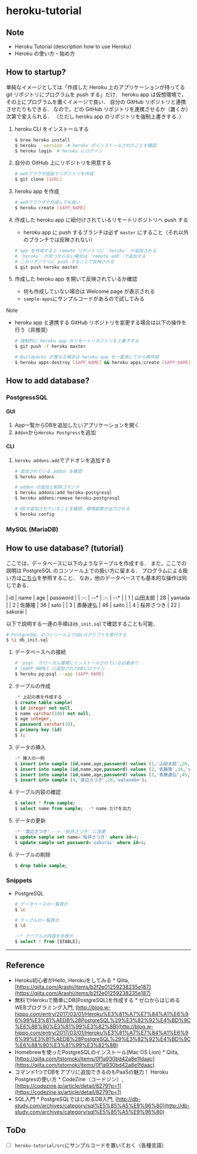 # heroku-tutorial

## Note
* Heroku Tutorial (description how to use Heroku)
* Heroku の使い方・始め方

## How to startup?
単純なイメージとしては「作成した Heroku 上のアプリケーションが持ってる git リポジトリにプログラムを push する」だけ．
heroku app は仮想環境で，その上にプログラムを置くイメージで良い．
自分の GitHub リポジトリと連携させたりもできる．
なので，どの GitHub リポジトリを連携させるか（置くか）次第で変えられる．
（ただし heroku app のリポジトリを強制上書きする．）

1. heroku CLI をインストールする

    ```bash
    $ brew heroku install
    $ heroku --version  # heroku がインストールされたことを確認
    $ heroku login  # heroku にログイン
    ```

2. 自分の GitHub 上にリポジトリを用意する

    ```bash
    # webブラウザ経由でリポジトリを作成
    $ git clone [$URL]
    ```

3. heroku app を作成

    ```bash
    # webブラウザで作成しても良い
    $ heroku create [$APP_NAME]
    ```

4. 作成した heroku app に紐付けされているリモートリポジトリへ push する
    * heroku app に push するブランチは必ず `master` にすること（それ以外のブランチでは反映されない）

    ```bash
    # app を作成すると remote リポジトリに `heroku` が追加される
    # `heroku` が見つからない場合は `remote add` で追加する
    # このリポジトリに push することで反映される
    $ git push heroku master
    ```

5. 作成した heroku app を開いて反映されているか確認
    * 何も作成していない場合は Welcome page が表示される
    * `sample-apps`にサンプルコードがあるので試してみる

Note
* heroku app と連携する GitHub リポジトリを変更する場合は以下の操作を行う（非推奨）

    ```bash
    # 強制的に heroku app のリモートリポジトリを上書きする
    $ git push -f heroku master

    # Buildpacks が異なる場合は heroku app を一度消してから再作成
    $ heroku apps:destroy [$APP_NAME] && heroku apps:create [$APP_NAME]
    ```


## How to add database?
### PostgressSQL
#### GUI
1. App一覧からDBを追加したいアプリケーションを開く
2. `Addon`から`Heroku Postgress`を追加

#### CLI
1. `heroku addons:add`でアドオンを追加する

    ```bash
    # 追加されている addon を確認
    $ heroku addons

    # addon の追加と削除コマンド
    $ heroku addons:add heroku-postgresql
    $ heroku addons:remove heroku-postgresql

    # DBガ追加されていることを確認，環境変数が出力される
    $ heroku config
    ```

### MySQL (MariaDB)


## How to use database? (tutorial)
ここでは，データベースに以下のようなテーブルを作成する．
また，ここでの説明は PostgreSQL のコンソール上での扱い方に留まる．
プログラムによる扱い方は[こちら](https://github.com/almina-orange/simple-SQL-injection.git)を参照すること．
なお，他のデータベースでも基本的な操作は同じである．

| id | name | age | password |
| :-: | --* | :-: | --* |
| 1 | 山田太郎 | 28 | yamada |
| 2 | 佐藤隆 | 36 | sato |
| 3 | 斎藤達弘 | 46 | saito |
| 4 | 桜井さつき | 22 | sakurai |

以下で説明する一連の手順は`db_init.sql`で確認することも可能．

```bash
# PostgreSQL のコンソール上でSQLスクリプトを実行する
$ \i db_init.sql
```

1. データベースへの接続

    ```bash
    # `psql` がローカル環境にインストールされている必要あり
    # [$APP_NAME] に追加されたDBにログイン
    $ heroku pg:psql --app [$APP_NAME]
    ```

2. テーブルの作成

    ```sql
    -* 上記の表を作成する
    $ create table sample(
    $ id integer not null,
    $ name varchar(100) not null,
    $ age integer,
    $ password varchar(20),
    $ primary key (id)
    $ );
    ```

3. データの挿入

    ```sql
    -* 挿入の一例
    $ insert into sample (id,name,age,password) values (1,'山田太郎',26,'yamada');
    $ insert into sample (id,name,age,password) values (2,'佐藤隆',34,'sato');
    $ insert into sample (id,name,age,password) values (3,'斎藤達弘',45,'saito');
    $ insert into sample (4,'渡辺さつき',28,'watanabe');
    ```

4. テーブル内容の確認

    ```sql
    $ select * from sample;
    $ select name from sample;  -* name だけを出力
    ```

5. データの更新

    ```sql
    -* '渡辺さつき' --> '桜井さつき' に変更
    $ update sample set name='桜井さつき' where id=4;
    $ update sample set password='sakurai' where id=4;
    ```

6. テーブルの削除

    ```sql
    $ drop table sample;
    ```

### Snippets
* PostgreSQL

    ```bash
    # データベースの一覧表示
    $ \c

    # テーブルの一覧表示
    $ \d
    ```
    
    ```sql
    --* テーブルの内容を全表示
    $ select * from [$TABLE];
    ```

------
## Reference
* Heroku初心者がHello, Herokuをしてみる * Qiita, [https://qiita.com/Arashi/items/b2f2e01259238235e187](https://qiita.com/Arashi/items/b2f2e01259238235e187)
* 無料でHerokuで簡単にDB[PostgreSQL]を作成する * ゼロからはじめるWEBプログラミング入門, [http://blog.w-hippo.com/entry/2017/03/01/Heroku%E3%81%A7%E7%84%A1%E6%96%99%E3%81%AEDB%28PostgreSQL%29%E3%82%92%E4%BD%9C%E6%88%90%E3%81%99%E3%82%8B](http://blog.w-hippo.com/entry/2017/03/01/Heroku%E3%81%A7%E7%84%A1%E6%96%99%E3%81%AEDB%28PostgreSQL%29%E3%82%92%E4%BD%9C%E6%88%90%E3%81%99%E3%82%8B)
* Homebrewを使ったPostgreSQLのインストール(Mac OS Lion) * Qiita, [https://qiita.com/tstomoki/items/0f1a930bd42a8e1fdaac](https://qiita.com/tstomoki/items/0f1a930bd42a8e1fdaac)
* コマンド1つでDBをアプリに追加できるのもPaaSの魅力！ Heroku Postgresの使い方 * CodeZine（コードジン）, [https://codezine.jp/article/detail/8279?p=1](https://codezine.jp/article/detail/8279?p=1)
* SQL入門 * PostgreSQLではじめるDB入門, [http://db-study.com/archives/category/sql%E5%85%A5%E9%96%80](http://db-study.com/archives/category/sql%E5%85%A5%E9%96%80)

## ToDo
* [ ] `heroku-tutorial/src`にサンプルコードを置いておく（各種言語）